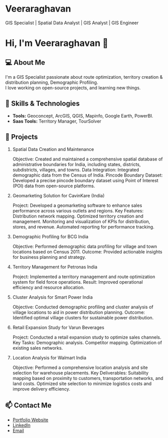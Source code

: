 # Veeraraghavan
GIS Specialist | Spatial Data Analyst | GIS Analyst | GIS Engineer

# Hi, I'm Veeraraghavan 👋

## 💻 About Me
I'm a GIS Specialist passionate about route optimization, territory creation & distribution planning, Demographic Profiling.  
I love working on open-source projects, and learning new things.

## 🚀 Skills & Technologies
- **Tools:** Geoconcept, ArcGIS, QGIS, Mapinfo, Google Earth, PowerBI.
- **Saas Tools:** Territory Manager, TourSolver

## 🌟 Projects
1. Spatial Data Creation and Maintenance

    Objective: Created and maintained a comprehensive spatial database of administrative boundaries for India, including states, districts, subdistricts, villages, and towns.
    Data Integration: Integrated demographic data from the Census of India.
    Pincode Boundary Dataset: Developed a precise pincode boundary dataset using Point of Interest (POI) data from open-source platforms.

2. Geomarketing Solution for CavinKare (India)

    Project: Developed a geomarketing software to enhance sales performance across various outlets and regions.
    Key Features:
        Distribution network mapping.
        Optimized territory creation and management.
        Monitoring and visualization of KPIs for distribution, stores, and revenue.
        Automated reporting for performance tracking.

3. Demographic Profiling for BCG India

    Objective: Performed demographic data profiling for village and town locations based on Census 2011.
    Outcome: Provided actionable insights for business planning and strategy.

4. Territory Management for Petronas India

    Project: Implemented a territory management and route optimization system for field force operations.
    Result: Improved operational efficiency and resource allocation.

5. Cluster Analysis for Smart Power India

    Objective: Conducted demographic profiling and cluster analysis of village locations to aid in power distribution planning.
    Outcome: Identified optimal village clusters for sustainable power distribution.

6. Retail Expansion Study for Varun Beverages

    Project: Conducted a retail expansion study to optimize sales channels.
    Key Tasks:
        Demographic analysis.
        Competitor mapping.
        Optimization of existing sales networks.

7. Location Analysis for Walmart India

    Objective: Performed a comprehensive location analysis and site selection for warehouse placements.
    Key Deliverables:
        Suitability mapping based on proximity to customers, transportation networks, and land costs.
        Optimized site selection to minimize logistics costs and improve delivery efficiency.
## 📫 Contact Me
- [Portfolio Website](https://yourwebsite.com)
- [LinkedIn](https://linkedin.com/in/yourprofile)
- [Email](mailto:your.email@example.com)

